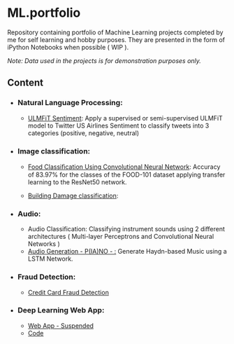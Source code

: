 # ML.portfolio

Repository containing portfolio of Machine Learning projects completed by me for self learning and hobby purposes. They are presented in the form of iPython Notebooks when possible ( WIP ).

_Note: Data used in the projects is for demonstration purposes only._

## Content

- ### Natural Language Processing:

    - [ULMFiT Sentiment](https://github.com/alexdefrutos/ML.portfolio/blob/master/Tweet_sentiment_classification.ipynb): Apply a supervised or semi-supervised ULMFiT model to Twitter US Airlines Sentiment to classify tweets into 3 categories (positive, negative, neutral)

- ### Image classification:

    - [Food Classiﬁcation Using Convolutional Neural Network](https://github.com/alexdefrutos/ML.portfolio/blob/master/FOOD_101-AlexdeFrutos.ipynb): Accuracy of 83.97% for the classes of the FOOD-101
dataset applying transfer learning to the ResNet50 network.

    - [Building Damage classification](https://docs.google.com/presentation/d/1nxDjiOp3YMBtD3eOwebvOJTYeYA7qPPlAXpzt5qYMbM/edit?usp=sharing):

- ### Audio:

    - Audio Classification: Classifying instrument sounds using 2 different architectures ( Multi-layer Perceptrons and Convolutional Neural Networks )
    - [Audio Generation - P(IA)NO - :](https://soundcloud.com/user-432756748-371322567/haydn_600_a) Generate Haydn-based Music using a LSTM Network.

- ### Fraud Detection:

    - [Credit Card Fraud Detection](https://github.com/alexdefrutos/ML.portfolio/blob/master/Fraud_detection_AdeFrutos.ipynb)


- ### Deep Learning Web App:
     -  [Web App - Suspended]( https://adefrutos-aikea.onrender.com/)
     -  [Code]( https://github.com/alexdefrutos/ML.portfolio/blob/master/ai_kea.ipynb)

    
   
   
